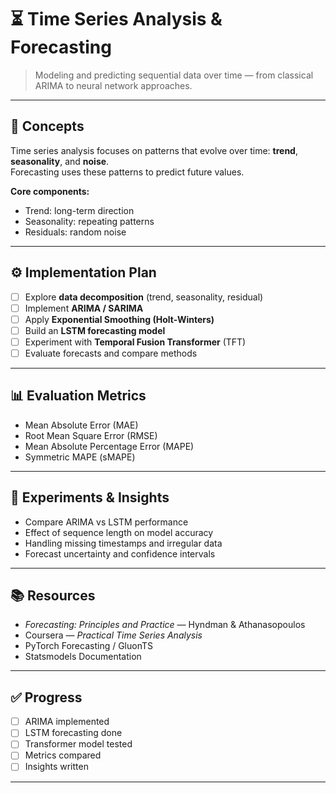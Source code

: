 # ⏳ Time Series Analysis & Forecasting

> Modeling and predicting sequential data over time — from classical ARIMA to neural network approaches.

---

## 🧩 Concepts

Time series analysis focuses on patterns that evolve over time: **trend**, **seasonality**, and **noise**.  
Forecasting uses these patterns to predict future values.

**Core components:**
- Trend: long-term direction  
- Seasonality: repeating patterns  
- Residuals: random noise  

---

## ⚙️ Implementation Plan

- [ ] Explore **data decomposition** (trend, seasonality, residual)
- [ ] Implement **ARIMA / SARIMA**
- [ ] Apply **Exponential Smoothing (Holt-Winters)**
- [ ] Build an **LSTM forecasting model**
- [ ] Experiment with **Temporal Fusion Transformer** (TFT)
- [ ] Evaluate forecasts and compare methods

---

## 📊 Evaluation Metrics

- Mean Absolute Error (MAE)  
- Root Mean Square Error (RMSE)  
- Mean Absolute Percentage Error (MAPE)  
- Symmetric MAPE (sMAPE)  

---

## 🧪 Experiments & Insights

- Compare ARIMA vs LSTM performance  
- Effect of sequence length on model accuracy  
- Handling missing timestamps and irregular data  
- Forecast uncertainty and confidence intervals  

---

## 📚 Resources
- *Forecasting: Principles and Practice* — Hyndman & Athanasopoulos  
- Coursera — *Practical Time Series Analysis*  
- PyTorch Forecasting / GluonTS  
- Statsmodels Documentation  

---

## ✅ Progress
- [ ] ARIMA implemented  
- [ ] LSTM forecasting done  
- [ ] Transformer model tested  
- [ ] Metrics compared  
- [ ] Insights written  

---